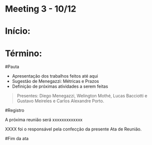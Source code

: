 # Meeting 3 - 10/12  
# Início:  
# Término:  

#Pauta  
- Apresentação dos trabalhos feitos até aqui  
- Sugestão de Menegazzi: Métricas e Prazos  
- Definição de próximas atividades a serem feitas  


> Presentes: Diego Menegazzi, Welington Mothé, Lucas Bacciotti e Gustavo Meireles e Carlos Alexandre Porto.  

#Registro  


A próxima reunião será xxxxxxxxxxxxx  
  
XXXX foi o responsável pela confecção da presente Ata de Reunião.  
  
#Fim da ata   
